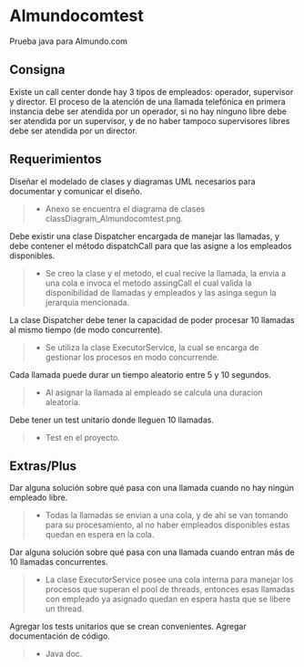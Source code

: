 # Almundocomtest
Prueba java para Almundo.com

## Consigna
Existe un call center donde hay 3 tipos de empleados: operador,
supervisor y director. El proceso de la atención de una llamada
telefónica en primera instancia debe ser atendida por un operador, si
no hay ninguno libre debe ser atendida por un supervisor, y de no
haber tampoco supervisores libres debe ser atendida por un director.

## Requerimientos

Diseñar el modelado de clases y diagramas UML necesarios
para documentar y comunicar el diseño.

> * Anexo se encuentra el diagrama de clases classDiagram_Almundocomtest.png.

Debe existir una clase Dispatcher encargada de manejar las llamadas, y debe contener el método dispatchCall para que las
asigne a los empleados disponibles.

> * Se creo la clase y el metodo, el cual recive la llamada, la 
envia a una cola e invoca el metodo assingCall el cual valida la
disponibilidad  de llamadas y empleados y las asinga segun la 
jerarquia mencionada.

La clase Dispatcher debe tener la capacidad de poder procesar
10 llamadas al mismo tiempo (de modo concurrente).

> * Se utiliza la clase ExecutorService, la cual se encarga de 
gestionar los procesos en modo concurrende.

Cada llamada puede durar un tiempo aleatorio entre 5 y 10
segundos.

> * Al asignar la llamada al empleado se calcula una duracion 
aleatoria.

Debe tener un test unitario donde lleguen 10 llamadas.

> * Test en el proyecto.

##  Extras/Plus

Dar alguna solución sobre qué pasa con una llamada cuando no
hay ningún empleado libre.

> * Todas la llamadas se envian a una cola, y de ahi se van tomando para su procesamiento, 
al no haber empleados disponibles estas quedan en espera en la cola.

Dar alguna solución sobre qué pasa con una llamada cuando
entran más de 10 llamadas concurrentes.

> * La clase ExecutorService posee una cola interna para manejar los procesos que superan el 
pool de threads, entonces esas llamadas con empleado ya asignado quedan en espera hasta que se libere un thread.

Agregar los tests unitarios que se crean convenientes.
Agregar documentación de código.

> *  Java doc.
